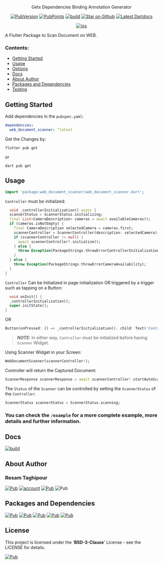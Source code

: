 
<p align="center">
  Getx Dependencies Binding Annotation Generator
</p>
<p align="center">
  <!-- Pub Version -->
  <a href="https://pub.dev/packages/web_document_scanner"><img src="https://img.shields.io/pub/v/web_document_scanner?logo=dart" alt="PubVersion"></a>
  <!-- Pub Points} -->
  <a href="https://pub.dev/packages/web_document_scanner"><img src="https://img.shields.io/pub/points/web_document_scanner?logo=dart" alt="PubPoints"></a>
  <!-- GitHub Repo -->
  <a href="https://github.com/reesaam/web_document_scanner"><img src="https://img.shields.io/badge/repo-Web_Document_Scanner-yellowgreen?logo=github" alt="build"></a>
  <!-- GitHub Stars -->
  <a href="https://github.com/reesaam/web_document_scanner"><img src="https://img.shields.io/github/stars/felangel/bloc.svg?style=flat&logo=github&colorB=deeppink&label=stars" alt="Star on Github"></a>
  <!-- DartDoc -->
  <a href="https://pub.dev/documentation/web_document_scanner/latest"><img src="https://img.shields.io/badge/dartdocs-latest-blue.svg" alt="Latest Dartdocs"></a>
</p>
<p align="center">
  <a href="https://github.com/reesaam/web_document_scanner"><img src="https://img.shields.io/badge/Web-black" alt="ios"></a>

</p>

A Flutter Package to Scan Document on WEB.

### Contents:
* [Getting Started](#Getting-Started)
* [Usage](#Usage)
* [Options](#Options)
* [Docs](#Docs)
* [About Author](#About-Author)
* [Packages and Dependencies](#Packages-and-Dependencies)
* [Testing](#Testing)

## Getting Started

Add dependencies in the `pubspec.yaml`:
```yaml
dependencies:
  web_document_scanner: ^latest
```

Get the Changes by:
```shell
flutter pub get
```
or
```shell
dart pub get
```

## Usage

```dart
import 'package:web_document_scanner/web_document_scanner.dart';
```

`Controller` must be initialized:
```dart
  void _controllerInitialization() async {
  scannerStatus = ScannerStatus.initializing;
  final List<CameraDescription> cameras = await availableCameras();
  if (cameras.isNotEmpty) {
    final CameraDescription selectedCamera = cameras.first;
    scannerController = ScannerController(description: selectedCamera);
    if (scannerController != null) {
      await scannerController?.initialize();
    } else {
      throw Exception(PackageStrings.throwErrorControllerInitialization);
    }
  } else {
    throw Exception(PackageStrings.throwErrorCameraAvailability);
  }
}
```

`Controller` Can be Initialized in page initialization OR triggered by a trigger such as tapping on a Button:
```dart
  void onInit() {
  _controllerInitialization();
  super.initState();
}
```
OR
```dart
Button(onPressed: () => _controllerInitialization(), child: Text('Controller Initialization'));
```

> **_NOTE:_**
> In either way, `Controller` must be initialized before having `Scanner` Widget.

Using Scanner Widget in your Screen:
```dart
WebDocumentScanner(scannerController!);
```

Controller will return the Captured Document:
```dart
ScannerResponse scannerResponse = await scannerController!.startAutoScan();
```

The `Status` of the `Scanner` can be controlled by setting the `ScannerStatus` of the `Controller`:
```dart
ScannerStatus scannerStatus = ScannerStatus.scanning;
```

### You can check the `/example` for a more complete example, more details and further information.

## Docs
<a href="https://github.com/reesaam/web_document_scanner/tree/main/generator/doc/api"><img src="https://img.shields.io/badge/GitHub-Docs_Repository-important?logo=github" alt="build"></a>

## About Author

### Resam Taghipour
<a href="https://www.resam.site"><img src="https://img.shields.io/badge/Website-resam.site-blue" alt="Pub"></a>
<a href="https://github.com/reesaam"><img src="https://img.shields.io/badge/GitHub-reesaam-black?style=flat&logo=github&link=https%3A%2F%2Fgithub.com%2Freesaam" alt="account"></a>
<a href="https://www.linkedin.com/in/resam"><img src="https://img.shields.io/badge/LinkedIn-resam-blue?logo=linkedin" alt="Pub"></a>
<a><img src="https://img.shields.io/badge/Email-resam@resam.site-important?logo=maildotru" alt="Pub"></a>


## Packages and Dependencies
<a href="https://dart.dev"><img src="https://img.shields.io/badge/Dart-red?logo=dart" alt="Pub"></a>
<a href="https://flutter.dev"><img src="https://img.shields.io/badge/Flutter-blue?logo=flutter" alt="Pub"></a>
<a href="https://pub.dev/packages/get"><img src="https://img.shields.io/badge/pub-GetX-blue?logo=dart" alt="Pub"></a>
<a href="https://pub.dev/packages/build_runner"><img src="https://img.shields.io/badge/pub-BuildRunner-red?logo=dart" alt="Pub"></a>
<a href="https://pub.dev/packages/dartdoc"><img src="https://img.shields.io/badge/pub-DartDoc-red?logo=dart" alt="Pub"></a>

## License
This project is licensed under the '**BSD-3-Clause**' License - see the LICENSE for details.

<a href="https://pub.dev/packages/web_document_scanner/license"><img src="https://img.shields.io/badge/LICENSE-blue" alt="Pub"></a>
